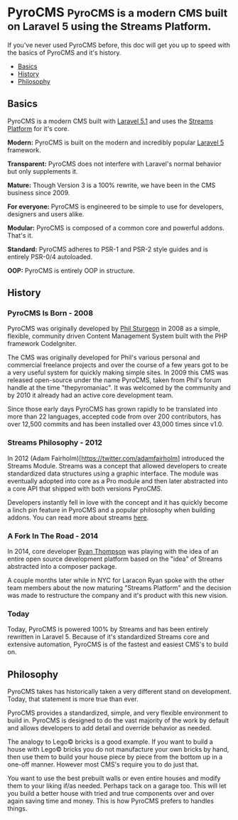 # PyroCMS <small>PyroCMS is a modern CMS built on Laravel 5 using the Streams Platform.</small>

If you've never used PyroCMS before, this doc will get you up to speed with the basics of PyroCMS and it's history.

- [Basics](#basics)
- [History](#history)
- [Philosophy](#philosophy)


<a name="basics"></a>
## Basics

PyroCMS is a modern CMS built with [Laravel 5.1](http://laravel.com) and uses the [Streams Platform](http://streamsplatform.com) for it's core.

**Modern:** PyroCMS is built on the modern and incredibly popular [Laravel 5](http://laravel.com) framework.

**Transparent:** PyroCMS does not interfere with Laravel's normal behavior but only supplements it.

**Mature:** Though Version 3 is a 100% rewrite, we have been in the CMS business since 2009.

**For everyone:** PyroCMS is engineered to be simple to use for developers, designers and users alike.

**Modular:** PyroCMS is composed of a common core and powerful addons. That's it.

**Standard:** PyroCMS adheres to PSR-1 and PSR-2 style guides and is entirely PSR-0/4 autoloaded.

**OOP:** PyroCMS is entirely OOP in structure.


<a name="history"></a>
## History

### PyroCMS Is Born - 2008

PyroCMS was originally developed by [Phil Sturgeon](https://philsturgeon.uk/) in 2008 as a simple, flexible, community driven Content Management System built with the PHP framework CodeIgniter.

The CMS was originally developed for Phil's various personal and commercial freelance projects and over the course of a few years got to be a very useful system for quickly making simple sites. In 2009 this CMS was released open-source under the name PyroCMS, taken from Phil's forum handle at the time "thepyromaniac". It was welcomed by the community and by 2010 it already had an active core development team.

Since those early days PyroCMS has grown rapidly to be translated into more than 22 languages, accepted code from over 200 contributors, has over 12,500 commits and has been installed over 43,000 times since v1.0.

### Streams Philosophy - 2012

In 2012 (Adam Fairholm)[https://twitter.com/adamfairholm] introduced the Streams Module. Streams was a concept that allowed developers to create standardized data structures using a graphic interface. The module was eventually adopted into core as a Pro module and then later abstracted into a core API that shipped with both versions PyroCMS.

Developers instantly fell in love with the concept and it has quickly become a linch pin feature in PyroCMS and a popular philosophy when building addons. You can read more about streams [here](http://docs.local:8888/streams/introduction).

### A Fork In The Road - 2014

In 2014, core developer [Ryan Thompson](https://github.com/ryanthompson) was playing with the idea of an entire open source development platform based on the "idea" of Streams abstracted into a composer package.

A couple months later while in NYC for Laracon Ryan spoke with the other team members about the now maturing "Streams Platform" and the decision was made to restructure the company and it's product with this new vision.

### Today

Today, PyroCMS is powered 100% by Streams and has been entirely rewritten in Laravel 5. Because of it's standardized Streams core and extensive automation, PyroCMS is of the fastest and easiest CMS's to build on.


<a name="philosophy"></a>
## Philosophy

PyroCMS takes has historically taken a very different stand on development. Today, that statement is more true than ever.

PyroCMS provides a standardized, simple, and very flexible environment to build in. PyroCMS is designed to do the vast majority of the work by default and allows developers to add detail and override behavior as needed.

The analogy to Lego&copy; bricks is a good example. If you want to build a house with Lego&copy; bricks you do not manufacture your own bricks by hand, then use them to build your house piece by piece from the bottom up in a one-off manner. However most CMS's require you to do just that.

You want to use the best prebuilt walls or even entire houses and modify them to your liking if/as needed. Perhaps tack on a garage too. This will let you build a better house with tried and true components over and over again saving time and money. This is how PyroCMS prefers to handles things.
